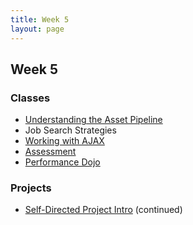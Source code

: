 ```yaml
---
title: Week 5
layout: page
---
```


## Week 5

### Classes

* [Understanding the Asset Pipeline](../lessons/understanding_the_asset_pipeline)
* Job Search Strategies
* [Working with AJAX](../lessons/getting_started_with_ajax)
* [Assessment](../lessons/assessment)
* [Performance Dojo](../lessons/performance_dojo)

### Projects

* [Self-Directed Project Intro](../projects/self_directed_project) (continued)
